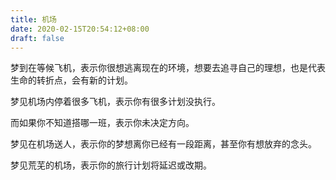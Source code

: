 ```yaml
---
title: 机场
date: 2020-02-15T20:54:12+08:00
draft: false
---
```


梦到在等候飞机，表示你很想逃离现在的环境，想要去追寻自己的理想，也是代表生命的转折点，会有新的计划。



梦见机场内停着很多飞机，表示你有很多计划没执行。

而如果你不知道搭哪一班，表示你未决定方向。



梦见在机场送人，表示你的梦想离你已经有一段距离，甚至你有想放弃的念头。



梦见荒芜的机场，表示你的旅行计划将延迟或改期。


